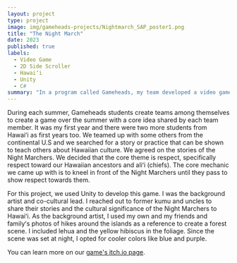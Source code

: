 ```yaml
---
layout: project
type: project
image: img/gameheads-projects/Nightmarch_SAP_poster1.png
title: "The Night March"
date: 2023
published: true
labels:
  - Video Game
  - 2D Side Scroller
  - Hawaiʻi
  - Unity
  - C#
summary: "In a program called Gameheads, my team developed a video game based on the stories and legends of the Hawaiian *Night Marchers*."
---
```


During each summer, Gameheads students create teams among themselves to create a game over the summer with a core idea shared by each team member. It was my first year and there were two more students from Hawaiʻi as first years too. We teamed up with some others from the continental U.S and we searched for a story or practice that can be shown to teach others about Hawaiian culture. We agreed on the stories of the Night Marchers. We decided that the core theme is respect, specifically respect toward our Hawaiian ancestors and aliʻi (chiefs). The core mechanic we came up with is to kneel in front of the Night Marchers until they pass to show respect towards them. 

For this project, we used Unity to develop this game. I was the background artist and co-cultural lead. I reached out to former kumu and uncles to share their stories and the cultural significance of the Night Marchers to Hawaiʻi. As the background artist, I used my own and my friends and familyʻs photos of hikes around the islands as a reference to create a forest scene. I included lehua and the yellow hibiscus in the foliage. Since the scene was set at night, I opted for cooler colors like blue and purple. 

You can learn more on our [game's itch.io page](https://gameheads.itch.io/the-night-march).

